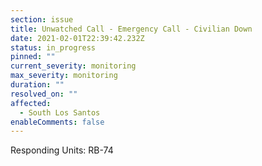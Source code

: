 ```yaml
---
section: issue
title: Unwatched Call - Emergency Call - Civilian Down
date: 2021-02-01T22:39:42.232Z
status: in_progress
pinned: ""
current_severity: monitoring
max_severity: monitoring
duration: ""
resolved_on: ""
affected:
  - South Los Santos
enableComments: false
---
```

Responding Units: RB-74